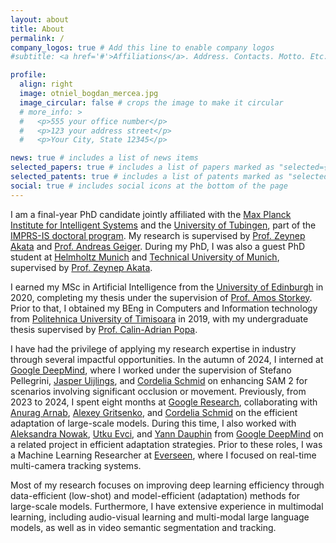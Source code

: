 ```yaml
---
layout: about
title: About
permalink: /
company_logos: true # Add this line to enable company logos
#subtitle: <a href='#'>Affiliations</a>. Address. Contacts. Motto. Etc.

profile:
  align: right
  image: otniel_bogdan_mercea.jpg
  image_circular: false # crops the image to make it circular
  # more_info: >
  #   <p>555 your office number</p>
  #   <p>123 your address street</p>
  #   <p>Your City, State 12345</p>

news: true # includes a list of news items
selected_papers: true # includes a list of papers marked as "selected={true}"
selected_patents: true # includes a list of patents marked as "selected={patents}"
social: true # includes social icons at the bottom of the page
---
```


I am a final-year PhD candidate jointly affiliated with the [Max Planck Institute for Intelligent Systems](https://is.mpg.de/) and the [University of Tubingen](https://uni-tuebingen.de/en/), part of the [IMPRS-IS doctoral program](https://imprs.is.mpg.de/). My research is supervised by [Prof. Zeynep Akata](https://scholar.google.com/citations?user=jQl9RtkAAAAJ&hl=en) and [Prof. Andreas Geiger](https://scholar.google.ca/citations?user=SrVnrPcAAAAJ&hl=en). During my PhD, I was also a guest PhD student at [Helmholtz Munich](https://www.helmholtz-munich.de/en) and [Technical University of Munich](https://www.tum.de/en/), supervised by [Prof. Zeynep Akata](https://scholar.google.com/citations?user=jQl9RtkAAAAJ&hl=en).

I earned my MSc in Artificial Intelligence from the [University of Edinburgh](https://www.ed.ac.uk/) in 2020, completing my thesis under the supervision of [Prof. Amos Storkey](https://scholar.google.com/citations?user=3Rlc8EAAAAAJ&hl=en). Prior to that, I obtained my BEng in Computers and Information technology from [Politehnica University of Timisoara](https://www.upt.ro/Universitatea-Politehnica-Timisoara_en.html) in 2019, with my undergraduate thesis supervised by [Prof. Calin-Adrian Popa](https://scholar.google.ro/citations?user=U6prQIkAAAAJ&hl=en).

I have had the privilege of applying my research expertise in industry through several impactful opportunities. In the autumn of 2024, I interned at [Google DeepMind](https://deepmind.google/), where I worked under the supervision of Stefano Pellegrini, [Jasper Uijlings](https://scholar.google.it/citations?user=jInmtEkAAAAJ&hl=en/), and [Cordelia Schmid](https://scholar.google.com/citations?user=IvqCXP4AAAAJ&hl=en) on enhancing SAM 2 for scenarios involving significant occlusion or movement. Previously, from 2023 to 2024, I spent eight months at [Google Research](https://research.google/teams/perception/), collaborating with [Anurag Arnab](https://scholar.google.com/citations?user=l2FS2_IAAAAJ&hl=en), [Alexey Gritsenko](https://scholar.google.nl/citations?user=zTy9cUwAAAAJ&hl=en), and [Cordelia Schmid](https://scholar.google.com/citations?user=IvqCXP4AAAAJ&hl=en) on the efficient adaptation of large-scale models. During this time, I also worked with [Aleksandra Nowak](https://scholar.google.com/citations?user=2A-eZhQAAAAJ&hl=en), [Utku Evci](https://scholar.google.com/citations?user=8yGMMwcAAAAJ&hl=en), and [Yann Dauphin](https://scholar.google.com/citations?user=XSforroAAAAJ&hl=en) from [Google DeepMind](https://deepmind.google/) on a related project in efficient adaptation strategies. Prior to these roles, I was a Machine Learning Researcher at [Everseen](https://everseen.com/), where I focused on real-time multi-camera tracking systems.

Most of my research focuses on improving deep learning efficiency through data-efficient (low-shot) and model-efficient (adaptation) methods for large-scale models. Furthermore, I have extensive experience in multimodal learning, including audio-visual learning and multi-modal large language models, as well as in video semantic segmentation and tracking.
